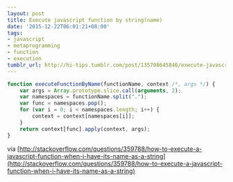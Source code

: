 ```yaml
---
layout: post
title: Execute javascript function by string(name)
date: '2015-12-22T06:01:21+08:00'
tags:
- javascript
- metaprogramming
- function
- execution
tumblr_url: http://hi-tips.tumblr.com/post/135708645846/execute-javascript-function-by-stringname
---
```


```js
function executeFunctionByName(functionName, context /*, args */) {
    var args = Array.prototype.slice.call(arguments, 2);
    var namespaces = functionName.split(".");
    var func = namespaces.pop();
    for (var i = 0; i < namespaces.length; i++) {
        context = context[namespaces[i]];
    }
    return context[func].apply(context, args);
}
```

via [http://stackoverflow.com/questions/359788/how-to-execute-a-javascript-function-when-i-have-its-name-as-a-string](http://stackoverflow.com/questions/359788/how-to-execute-a-javascript-function-when-i-have-its-name-as-a-string)
